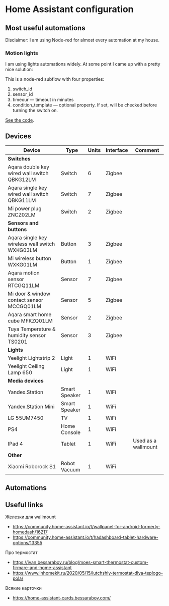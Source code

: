 # Home Assistant configuration

## Most useful automations
Disclaimer: I am using Node-red for almost every automation at my house.
### Motion lights
I am using lights automations widely. At some point I came up with a pretty nice solution:

This is a node-red subflow with four properties: 
1. switch_id
1. sensor_id
1. timeour — timeout in minutes
1. condition_template — optional property. If set, will be checked before turning the switch on.

[See the code](https://flows.nodered.org/flow/22b6e96a2da78da87eda037b1a4f758c).


## Devices

| Device                                         | Type          | Units | Interface | Comment             |
| ---------------------------------------------- | ------------- | ----- | --------- | ------------------- |
| **Switches**                                   |               |       |           |                     |
| Aqara double key wired wall switch QBKG12LM    | Switch        | 6     | Zigbee    |                     |
| Aqara single key wired wall switch QBKG11LM    | Switch        | 7     | Zigbee    |                     |
| Mi power plug ZNCZ02LM                         | Switch        | 2     | Zigbee    |                     |
| **Sensors and buttons**                        |               |       |           |                     |
| Aqara single key wireless wall switch WXKG03LM | Button        | 3     | Zigbee    |                     |
| Mi wireless button WXKG01LM                    | Button        | 1     | Zigbee    |                     |
| Aqara motion sensor RTCGQ11LM                  | Sensor        | 7     | Zigbee    |                     |
| Mi door & window contact sensor MCCGQ01LM      | Sensor        | 5     | Zigbee    |                     |
| Aqara smart home cube MFKZQ01LM                | Sensor        | 2     | Zigbee    |                     |
| Tuya Temperature & humidity sensor TS0201      | Sensor        | 3     | Zigbee    |                     |
| **Lights**                                     |               |       |           |                     |
| Yeelight Lightstrip 2                          | Light         | 1     | WiFi      |                     |
| Yeelight Ceiling Lamp 650                      | Light         | 1     | WiFi      |                     |
| **Media devices**                              |               |       |           |                     |
| Yandex.Station                                 | Smart Speaker | 1     | WiFi      |                     |
| Yandex.Station Mini                            | Smart Speaker | 1     | WiFi      |                     |
| LG 55UM7450                                    | TV            | 1     | WiFi      |                     |
| PS4                                            | Home Console  | 1     | WiFi      |                     |
| IPad 4                                         | Tablet        | 1     | WiFi      | Used as a wallmount |
| **Other**                                      |               |       |           |                     |
| Xiaomi Roborock S1                             | Robot Vacuum  | 1     | WiFi      |                     |

## Automations

## Useful links
Железки для wallmount
* https://community.home-assistant.io/t/wallpanel-for-android-formerly-homedash/16217
* https://community.home-assistant.io/t/hadashboard-tablet-hardware-options/13355

Про термостат
* https://ivan.bessarabov.ru/blog/moes-smart-thermostat-custom-firmare-and-home-assistant
* https://www.inhomekit.ru/2020/05/15/lutchshiy-termostat-dlya-teplogo-pola/

Всякие карточки
* https://home-assistant-cards.bessarabov.com/
